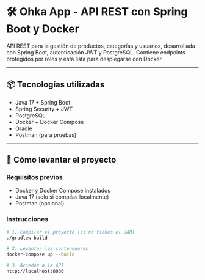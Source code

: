 # 🛠️ Ohka App - API REST con Spring Boot y Docker

API REST para la gestión de productos, categorías y usuarios, desarrollada con Spring Boot, autenticación JWT y PostgreSQL. Contiene endpoints protegidos por roles y está lista para desplegarse con Docker.

---

## 📦 Tecnologías utilizadas

- Java 17 + Spring Boot
- Spring Security + JWT
- PostgreSQL
- Docker + Docker Compose
- Gradle
- Postman (para pruebas)

---

## 🚀 Cómo levantar el proyecto

### Requisitos previos

- Docker y Docker Compose instalados
- Java 17 (solo si compilas localmente)
- Postman (opcional)

### Instrucciones

```bash
# 1. Compilar el proyecto (si no tienes el JAR)
./gradlew build

# 2. Levantar los contenedores
docker-compose up --build

# 3. Acceder a la API
http://localhost:8080

